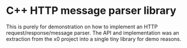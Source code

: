 # C++ HTTP message parser library

This is purely for demonstration on how to implement an HTTP request/response/message parser.
The API and implementation was an extraction from the x0 project into a single tiny library for demo reasons.
